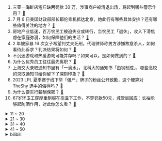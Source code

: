 1. 三亚一海鲜店短斤缺两罚款 30 万，涉事商户被清退出场，将起到哪些警示作用？ [:link:](https://www.zhihu.com/question/610555575)
2. 7 月 6 日美国财政部部长耶伦乘机抵达北京，她此行有哪些具体安排？还有哪些值得关注的地方？ [:link:](https://www.zhihu.com/question/610702246)
3. 房地产业低迷，百万农民工被迫失业或转行，当农民工「退休」，收入下滑焦虑在家庭弥漫，如何保障他们的生活？ [:link:](https://www.zhihu.com/question/610633138)
4. 2 年被家暴 16 次女子希望判丈夫死刑，代理律师称男方涉嫌故意杀人，如何看待此诉求？判决结果将如何？ [:link:](https://www.zhihu.com/question/610619293)
5. 不沉迷游戏和热爱游戏可能并存吗？如果可以，是如何做到的？ [:link:](https://www.zhihu.com/question/602728740)
6. 为什么优秀员工往往最先离职？ [:link:](https://www.zhihu.com/question/385026167)
7. 上海交大录取通知书里有「一滴水」，北科大的通知书「由钢制成」，哪些高校的录取通知书给你留下了深刻印象？ [:link:](https://www.zhihu.com/question/610635358)
8. 2023 LPL 夏季赛于线下举「僵尸」牌子的粉丝公开致歉，这个梗算对 TheShy 选手的侮辱吗？ [:link:](https://www.zhihu.com/question/610480367)
9. 为什么要实行薪酬保密？ [:link:](https://www.zhihu.com/question/28079407)
10. 67岁环卫工穿厚重制服在高温下工作，不穿罚款50元，城管局回应：长袖能够起防晒作用，对此你怎么看？ [:link:](https://www.zhihu.com/question/610461726)
<details>
<summary>11 ~ 20</summary>

11. 交警查酒驾时后排男子亮出警官证质问「能不能走」，官方回应「正在调查处理」，后续调查有何进展？ [:link:](https://www.zhihu.com/question/610659420)
12. 推特限流之际，Meta 推出 Threads，两小时涌入 200 万用户，体验如何？小扎能偷家成功吗？ [:link:](https://www.zhihu.com/question/610631428)
13. 上海交大医学博士当中学保健员，媒体称高学历就业下沉或成常态，为何该现象频频出现？对社会发展有哪些影响？ [:link:](https://www.zhihu.com/question/610692768)
14. Uzi 与 Light 同获 6 次 MVP 并列下路选手第一名，如何评价本赛季下路的竞争强度？ [:link:](https://www.zhihu.com/question/610057378)
15. 如何评价古天乐、郭富城、刘青云主演的动作犯罪电影《扫毒 3：人在天涯》？ [:link:](https://www.zhihu.com/question/610485745)
16. 每天工作都在摸鱼，没有给公司带来多少实际效益，感觉很心虚怎么办？ [:link:](https://www.zhihu.com/question/610282403)
17. 为什么刘备失败那么多次都站起来了，却在夷陵大败后就中道崩阻了? [:link:](https://www.zhihu.com/question/610426660)
18. 谷歌披露量子计算机新突破，经典超算需 47 年的任务可在几秒内完成，具有哪些意义？ [:link:](https://www.zhihu.com/question/610524870)
19. 开车忘记放下手刹，会对车辆安全有影响吗？ [:link:](https://www.zhihu.com/question/604182775)
20. 做「全职儿女」和做家庭主妇有什么不同？为什么「全职儿女」会被认为是「啃老」？ [:link:](https://www.zhihu.com/question/610276645)
</details>
<details>
<summary>21 ~ 30</summary>

21. 《龙珠》孙悟空打沙鲁时明明上半身都轰掉了，那沙鲁是怎么吐出18号的？ [:link:](https://www.zhihu.com/question/494051946)
22. 如何变成一个思维敏锐的人？ [:link:](https://www.zhihu.com/question/601833401)
23. 朱翊钧、朱由校、朱由检，这三位晚明皇帝，面对内忧外患，谁的表现最好？谁最差？ [:link:](https://www.zhihu.com/question/609932551)
24. 夏天去露营、海滩是否需要使用高倍防晒霜？ [:link:](https://www.zhihu.com/question/609226162)
25. 如果孩子对某些方面确实感兴趣，想要去探索、研究，在力所能及的范围内，父母应该怎样去支持他？ [:link:](https://www.zhihu.com/question/609352057)
26. 笔记本电脑核显、独显、集显有什么区别？ [:link:](https://www.zhihu.com/question/606089338)
27. 2023 中国汽车论坛上众车企签署《汽车行业维护公平竞争市场秩序承诺书》，如何看待此事？ [:link:](https://www.zhihu.com/question/610643415)
28. 如果换成吕布在长坂坡，是否能达到赵云的水准? [:link:](https://www.zhihu.com/question/609823649)
29. 显卡和CPU的硅脂多久换一次？ [:link:](https://www.zhihu.com/question/607981347)
30. 如何评价动画电影《长安三万里》？ [:link:](https://www.zhihu.com/question/609892588)
</details>
<details>
<summary>31 ~ 40</summary>

31. 能分享一下你们相册随手拍的照片吗？ [:link:](https://www.zhihu.com/question/606335247)
32. 永雄停业风波后，记者卧底催收公司，发现各类灰色操作和软性威胁仍然存在，催收行业如何破解合规困境？ [:link:](https://www.zhihu.com/question/609749222)
33. 电视剧《长安十二时辰》里的「第八团」这个番号是不是太现代了？ [:link:](https://www.zhihu.com/question/338263871)
34. 未来的博士到高校当老师会不会很难啊？ [:link:](https://www.zhihu.com/question/458955483)
35. 2023 城市夜经济指数排名出炉，佛山、南宁等进入前二十，夜间经济能否成为小城市的「流量密码」？ [:link:](https://www.zhihu.com/question/610645317)
36. 有什么关于立陶宛的冷知识？ [:link:](https://www.zhihu.com/question/279726729)
37. 一直用手机拍照，要不要入一个相机？ [:link:](https://www.zhihu.com/question/607535929)
38. 你用过哪些宝藏网站？ [:link:](https://www.zhihu.com/question/409633765)
39. 国漫《秦时明月》为什么越来越冷门了？ [:link:](https://www.zhihu.com/question/597525036)
40. 有哪些你用了很久，体验感一直在线的厨房好物？ [:link:](https://www.zhihu.com/question/519748828)
</details>
<details>
<summary>41 ~ 50</summary>

41. 高温天气，你会为留守在家的宠物开空调吗？ [:link:](https://www.zhihu.com/question/62585100)
42. 为什么电车比油车马力大，但后段跑不过油车？ [:link:](https://www.zhihu.com/question/609554674)
43. 如何理解「微笑抑郁」，你身边有这样的人吗，当你感到抑郁时你会怎么排解？ [:link:](https://www.zhihu.com/question/610632846)
44. 「独猫家庭」中的猫，也会想要一个玩伴吗？ [:link:](https://www.zhihu.com/question/609286703)
45. OpenAI 预测七年内超级 AI 将问世，并宣布「20% 算力用来解决失控问题」，哪些信息值得关注？ [:link:](https://www.zhihu.com/question/610639130)
46. 南极海冰面积持续创历史新低，专家称厄尔尼诺和极端高温之外，海冰融化才是最大的「灰犀牛」，将有何影响？ [:link:](https://www.zhihu.com/question/610740747)
47. 开始进食辅食后，应该如何给宝宝进行口腔护理？ [:link:](https://www.zhihu.com/question/551409821)
48. 总看见说要远离负能量的人，多和正能量的人交往，那负能量的人要怎么办呢，他们也不想这么消极的吧？ [:link:](https://www.zhihu.com/question/610250311)
49. 马斯克称「全面自动驾驶将在今年年末到来，中国会有很强的人工智能能力」，哪些内容值得关注？ [:link:](https://www.zhihu.com/question/610631642)
50. 大学新生是买平板还是笔记本? [:link:](https://www.zhihu.com/question/610474097)
</details><details>
<summary>bilibili</summary>

</details>